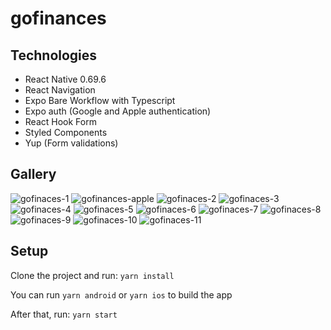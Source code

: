 # gofinances

## Technologies
* React Native 0.69.6
* React Navigation
* Expo Bare Workflow with Typescript
* Expo auth (Google and Apple authentication)
* React Hook Form
* Styled Components
* Yup (Form validations)

## Gallery

![gofinaces-1](https://user-images.githubusercontent.com/68240977/227738221-1106e20f-0f68-4d6f-990c-bce2e32bf691.png)
![gofinances-apple](https://user-images.githubusercontent.com/68240977/227738224-639ec9a0-8f2e-410d-8207-b83899adf069.jpeg)
![gofinaces-2](https://user-images.githubusercontent.com/68240977/227738235-70703c02-b325-41f2-92a5-7d36dd6af902.png)
![gofinaces-3](https://user-images.githubusercontent.com/68240977/227738236-e37680ee-5ccb-4d07-b4b9-dff97e1fc85a.png)
![gofinaces-4](https://user-images.githubusercontent.com/68240977/227738237-6429a753-4d02-43dc-885b-e9b1f3448ad6.png)
![gofinaces-5](https://user-images.githubusercontent.com/68240977/227738238-a6fb660f-dbbd-4da4-8c17-0d168170629b.png)
![gofinaces-6](https://user-images.githubusercontent.com/68240977/227738239-7fa36d19-6198-4ac2-a402-50b95dc349e4.png)
![gofinaces-7](https://user-images.githubusercontent.com/68240977/227738240-b094f5fd-9024-4f40-83ea-9dcf4d08063e.png)
![gofinaces-8](https://user-images.githubusercontent.com/68240977/227738242-ccd406ee-ab9f-425c-96af-c3bcfd1550b2.png)
![gofinaces-9](https://user-images.githubusercontent.com/68240977/227738243-646081f3-c790-4c64-88ab-689a1bfe1868.png)
![gofinaces-10](https://user-images.githubusercontent.com/68240977/227738244-ac91bd6a-7049-40ca-8b5d-974e67ea3666.png)
![gofinaces-11](https://user-images.githubusercontent.com/68240977/227738250-d69f7642-bdd4-40da-8c5d-b4e6f7f39526.png)

## Setup
Clone the project and run: 
```yarn install```

You can run ```yarn android``` or ```yarn ios``` to build the app

After that, run:
```yarn start```

